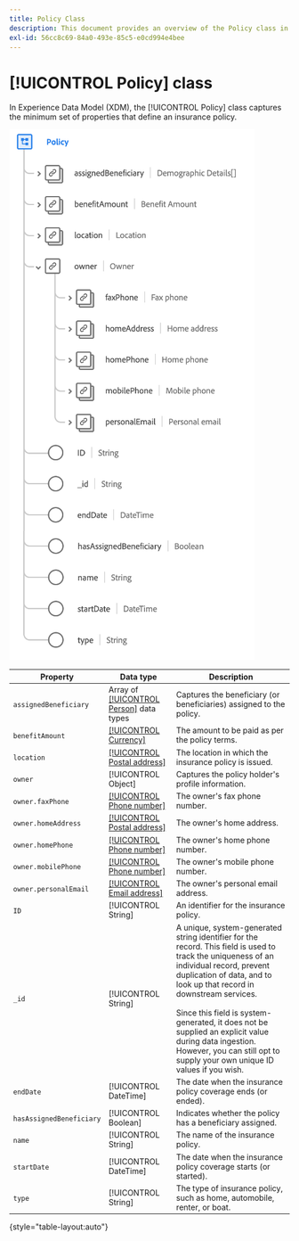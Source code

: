 ```yaml
---
title: Policy Class
description: This document provides an overview of the Policy class in Experience Data Model (XDM).
exl-id: 56cc8c69-84a0-493e-85c5-e0cd994e4bee
---
```

# [!UICONTROL Policy] class

In Experience Data Model (XDM), the [!UICONTROL Policy] class captures the minimum set of properties that define an insurance policy.

![](../images/classes/policy.png)

| Property | Data type | Description |
| --- | --- | --- |
| `assignedBeneficiary` | Array of [[!UICONTROL Person]](../data-types/person.md) data types | Captures the beneficiary (or beneficiaries) assigned to the policy. |
| `benefitAmount` | [[!UICONTROL Currency]](../data-types/currency.md) | The amount to be paid as per the policy terms. |
| `location` | [[!UICONTROL Postal address]](../data-types/postal-address.md) | The location in which the insurance policy is issued. |
| `owner` | [!UICONTROL Object] | Captures the policy holder's profile information. |
| `owner.faxPhone` | [[!UICONTROL Phone number]](../data-types/phone-number.md) | The owner's fax phone number. |
| `owner.homeAddress` | [[!UICONTROL Postal address]](../data-types/postal-address.md) | The owner's home address. |
| `owner.homePhone` | [[!UICONTROL Phone number]](../data-types/phone-number.md) | The owner's home phone number. |
| `owner.mobilePhone` | [[!UICONTROL Phone number]](../data-types/phone-number.md) | The owner's mobile phone number. |
| `owner.personalEmail` | [[!UICONTROL Email address]](../data-types/email-address.md) | The owner's personal email address. |
| `ID` | [!UICONTROL String] | An identifier for the insurance policy. |
| `_id` | [!UICONTROL String] | A unique, system-generated string identifier for the record. This field is used to track the uniqueness of an individual record, prevent duplication of data, and to look up that record in downstream services.<br><br>Since this field is system-generated, it does not be supplied an explicit value during data ingestion. However, you can still opt to supply your own unique ID values if you wish. |
| `endDate` | [!UICONTROL DateTime] | The date when the insurance policy coverage ends (or ended). |
| `hasAssignedBeneficiary` | [!UICONTROL Boolean] | Indicates whether the policy has a beneficiary assigned. |
| `name` | [!UICONTROL String] | The name of the insurance policy. |
| `startDate` | [!UICONTROL DateTime] | The date when the insurance policy coverage starts (or started). |
| `type` | [!UICONTROL String] | The type of insurance policy, such as home, automobile, renter, or boat. |

{style="table-layout:auto"}
